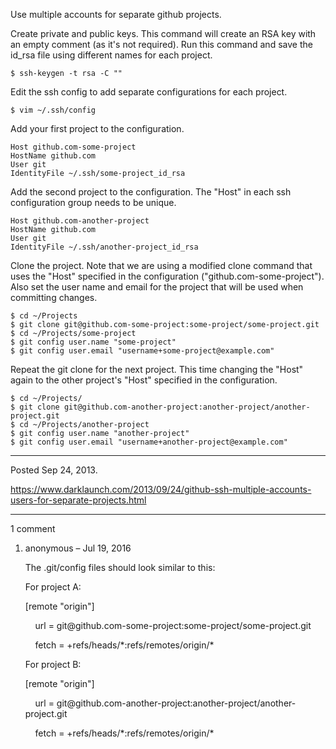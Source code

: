 Use multiple accounts for separate github projects.

Create private and public keys. This command will create an RSA key with an empty comment (as it's not required). Run this command and save the id_rsa file using different names for each project.
```
$ ssh-keygen -t rsa -C ""
```

Edit the ssh config to add separate configurations for each project.
```
$ vim ~/.ssh/config
```

Add your first project to the configuration.
```
Host github.com-some-project
HostName github.com
User git
IdentityFile ~/.ssh/some-project_id_rsa
```

Add the second project to the configuration. The "Host" in each ssh configuration group needs to be unique.
```
Host github.com-another-project
HostName github.com
User git
IdentityFile ~/.ssh/another-project_id_rsa
```

Clone the project. Note that we are using a modified clone command that uses the "Host" specified in the configuration ("github.com-some-project"). Also set the user name and email for the project that will be used when committing changes.
```
$ cd ~/Projects
$ git clone git@github.com-some-project:some-project/some-project.git
$ cd ~/Projects/some-project
$ git config user.name "some-project"
$ git config user.email "username+some-project@example.com"
```

Repeat the git clone for the next project. This time changing the "Host" again to the other project's "Host" specified in the configuration.
```
$ cd ~/Projects/
$ git clone git@github.com-another-project:another-project/another-project.git
$ cd ~/Projects/another-project
$ git config user.name "another-project"
$ git config user.email "username+another-project@example.com"
```

---

Posted Sep 24, 2013.

https://www.darklaunch.com/2013/09/24/github-ssh-multiple-accounts-users-for-separate-projects.html

---

1 comment

<ol>
    <li>
        <div>
            anonymous &ndash; Jul 19, 2016
            <div>
                <p>The .git/config files should look similar to this:</p><p></p><p>For project A:</p><p>[remote "origin"]</p><p>&nbsp;&nbsp;&nbsp;&nbsp;url = git@github.com-some-project:some-project/some-project.git</p><p>&nbsp;&nbsp;&nbsp;&nbsp;fetch = +refs/heads/*:refs/remotes/origin/*</p><p></p><p>For project B:</p><p>[remote "origin"]</p><p>&nbsp;&nbsp;&nbsp;&nbsp;url = git@github.com-another-project:another-project/another-project.git</p><p>&nbsp;&nbsp;&nbsp;&nbsp;fetch = +refs/heads/*:refs/remotes/origin/*</p>
            </div>
        </div>
    </li>
</ol>
